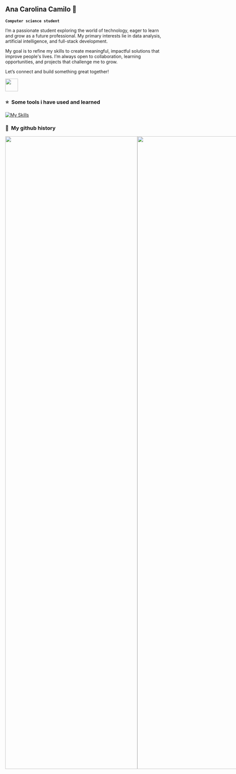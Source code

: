 ## Ana Carolina Camilo 🌸

**`Computer science student`**

I’m a passionate student exploring the world of technology, eager to learn and grow as a future professional. My primary interests lie in data analysis, artificial intelligence, and full-stack development.

My goal is to refine my skills to create meaningful, impactful solutions that improve people's lives. I’m always open to collaboration, learning opportunities, and projects that challenge me to grow.

Let’s connect and build something great together! 

<a href="https://www.linkedin.com/in/ana-carolina-camilo/">
  <img height="40" src="https://encrypted-tbn0.gstatic.com/images?q=tbn:ANd9GcRokEYt0yyh6uNDKL8uksVLlhZ35laKNQgZ9g&s"/>
</a>

<h3> ⭐  &nbsp;Some tools i have used and learned</h3>

[![My Skills](https://skillicons.dev/icons?i=python,java,c,cpp,typescript,nodejs,react,tailwind,mint&theme=light)](https://skillicons.dev)


<h3> 🌷 &nbsp;My github history </h3>
<div style="display: flex; flex-direction: row;">
 <img class="img"  height= "2000" width="419" src="https://github-readme-stats.vercel.app/api?username=AnaCarolinaCamilo&theme=dracula&show_icons=true&hide_border=false"/>
 <img class="img" height= "2000" width="373" src="https://github-readme-stats.vercel.app/api/top-langs/?username=AnaCarolinaCamilo&theme=dracula&show_icons=true&hide_border=false&langs_count=10&layout=compact" />
</div>

 

<!--
**AnaCarolinaCamilo/AnaCarolinaCamilo** is a ✨ _special_ ✨ repository because its `README.md` (this file) appears on your GitHub profile.

Here are some ideas to get you started:

- 🔭 I’m currently working on ...
- 🌱 I’m currently learning ...
- 👯 I’m looking to collaborate on ...
- 🤔 I’m looking for help with ...
- 💬 Ask me about ...
- 📫 How to reach me: ...
- 😄 Pronouns: ...
- ⚡ Fun fact: ...
-->
